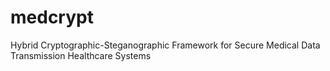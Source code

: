 # medcrypt
Hybrid Cryptographic-Steganographic Framework for Secure Medical Data Transmission Healthcare Systems
